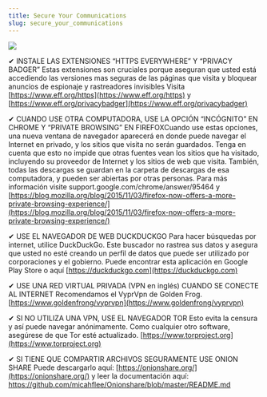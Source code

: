 ```yaml
---
title: Secure Your Communications
slug: secure_your_communications
---
```


![](/images/coverchap_9.jpg)




<span class="highlight_color">✔ INSTALE LAS EXTENSIONES “HTTPS EVERYWHERE” Y “PRIVACY BADGER”</span> Estas extensiones son cruciales porque aseguran que usted está accediendo las versiones mas seguras de las páginas que visita y bloquear anuncios de espionaje y rastreadores invisibles Visita [https://www.eff.org/https](https://www.eff.org/https) y [https://www.eff.org/privacybadger](https://www.eff.org/privacybadger)

<span class="highlight_color">✔ CUANDO USE OTRA COMPUTADORA, USE LA OPCIÓN “INCÓGNITO” EN CHROME Y “PRIVATE BROWSING” EN FIREFOX</span>Cuando use estas opciones, una nueva ventana de navegador aparecerá en donde puede navegar el Internet en privado, y los sitios que visita no serán guardados. Tenga en cuenta que esto no impide que otras fuentes vean los sitios que ha visitado, incluyendo su proveedor de Internet y los sitios de web que visita. También, todas las descargas se guardan en la carpeta de descargas de esa computadora, y pueden ser abiertas por otras personas. Para más información visite support.google.com/chrome/answer/95464 y [https://blog.mozilla.org/blog/2015/11/03/firefox-now-offers-a-more-private-browsing-experience/](https://blog.mozilla.org/blog/2015/11/03/firefox-now-offers-a-more-private-browsing-experience/)



<span class="highlight_color">✔ USE EL NAVEGADOR DE WEB DUCKDUCKGO</span> Para hacer búsquedas  por internet, utilice DuckDuckGo. Este buscador no rastrea sus datos y asegura que usted no esté creando un perfil de datos que puede ser utilizado por corporaciones y el gobierno. Puede encontrar esta aplicación en Google Play Store o aquí [https://duckduckgo.com](https://duckduckgo.com)

✔ USE UNA RED VIRTUAL PRIVADA (VPN en inglés) CUANDO SE CONECTE AL INTERNET Recomendamos el VyprVpn de Golden Frog. [https://www.goldenfrong/vyprvpn](https://www.goldenfrong/vyprvpn)

<span class="highlight_color">✔ SI NO UTILIZA UNA VPN, USE EL NAVEGADOR TOR</span> Esto evita la censura y así puede navegar anónimamente. Como cualquier otro software, asegúrese de que Tor esté actualizado. [https://www.torproject.org](https://www.torproject.org)

<span class="highlight_color">✔ SI TIENE QUE COMPARTIR ARCHIVOS SEGURAMENTE USE ONION SHARE</span> Puede descargarlo aquí: [https://onionshare.org/](https://onionshare.org/) y leer la documentación aquí: https://github.com/micahflee/Onionshare/blob/master/README.md